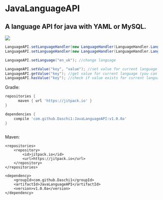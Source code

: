 # JavaLanguageAPI
## A language API for java with YAML or MySQL.

[![](https://jitpack.io/v/Daschi1/JavaLanguageAPI.svg)](https://jitpack.io/#Daschi1/JavaLanguageAPI)

```java
LanguageAPI.setLanguageHandler(new LanguageHandler(LanguageHandler.LanguageSaveMode.YAML, "languageAPI", "en_us")); //setup language API with yaml (local)
LanguageAPI.setLanguageHandler(new LanguageHandler(LanguageHandler.LanguageSaveMode.MySQL, "languageAPI", "en_us", "hostname", 3306, "username", "password", "database")); //setup language API with mysql (remote)

LanguageAPI.setLanguage("en_uk"); //change language

LanguageAPI.setValue("key", "value"); //set value for current language (you can also provide a specific language as the final argument)
LanguageAPI.getValue("key"); //get value for current language (you can also provide a specific language as the final argument)
LanguageAPI.hasValue("key"); //check if value exists for current language (you can also provide a specific language as the final argument)
```

Gradle:

```gradle
repositories {
      maven { url 'https://jitpack.io' }
}

dependencies {
    compile 'com.github.Daschi1:JavaLanguageAPI:v1.0.0a'
}
  
```

Maven:
    
```maven
<repositories>
    <repository>
        <id>jitpack.io</id>
        <url>https://jitpack.io</url>
    </repository>
</repositories>
  
<dependency>
    <groupId>com.github.Daschi1</groupId>
    <artifactId>JavaLanguageAPI</artifactId>
    <version>v1.0.0a</version>
</dependency>
```
